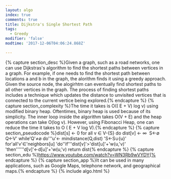 ```yaml
---
layout: algo
index: true
comments: true
title: Dijkstra's Single Shortest Path
tags:
  - Greedy
modifier: 'false'
modtime: '2017-12-06T04:06:24.868Z'

---
```

{% capture section_desc %}Given a graph, such as a road networks, one can use Dijkstras's algorithm to find the shortest paths between vertices in a graph. For example, if one needs to find the shortest path between locations a and b in the graph, the alorithm finds it using a greedy approach. Given the source node, the alogirhtm can eventually find shortest paths to all other vertices in the graph. The process of finding shortest paths includes a technique which updates the distance to unvisited vertices that is connected to the current vertice being explored.{% endcapture %}
{% capture section_complexity %}The time it takes is O(( E + V) log v) using modified binary heap. Oftentimes, binary heap is used because of its simplicity. The inner loop inside the algorithm takes O(V + E) and the heap operations can take O(log v). However, using Fibonacci Heap, one can reduce the time it takes to O ( E + V log V).{% endcapture %}
{% capture section_pseudocode %}dist[s] <- 0
for all v ∈ V-{S}
    do dist[v] <- ∞ 
S←∅
Q←V'
while'Q'≠∅
do'''u'← mindistance(Q,dist) 
   'S←S∪{u}'
	      for'all'v'∈'neighbors[u]
				    'do''if'''dist[v]'>'dist[u]'+'w(u,'v)'
						      'then''''''d[v]'←d[u]'+'w(u,'v)
	return dist{% endcapture %}
{% capture section_edu %}https://www.youtube.com/watch?v=WN3Rb9wVYDY{% endcapture %}
{% capture section_app %}It can be used in many applications, such as Google Maps, telephone network, and geographical maps.{% endcapture %}
{% include algo.html %}